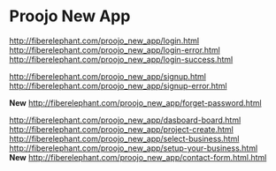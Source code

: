 # Proojo New App



http://fiberelephant.com/proojo_new_app/login.html 						<br>
http://fiberelephant.com/proojo_new_app/login-error.html 				<br>
http://fiberelephant.com/proojo_new_app/login-success.html 				<br>

http://fiberelephant.com/proojo_new_app/signup.html 					<br>
http://fiberelephant.com/proojo_new_app/signup-error.html 				<br>

__New__
http://fiberelephant.com/proojo_new_app/forget-password.html 			<br>

http://fiberelephant.com/proojo_new_app/dasboard-board.html				<br>
http://fiberelephant.com/proojo_new_app/project-create.html 			<br>
http://fiberelephant.com/proojo_new_app/select-business.html 			<br>
http://fiberelephant.com/proojo_new_app/setup-your-business.html 		<br>
__New__
http://fiberelephant.com/proojo_new_app/contact-form.html.html 		<br>